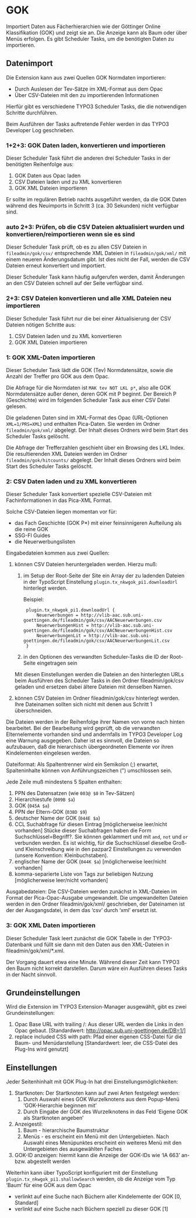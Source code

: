 # GOK
Importiert Daten aus Fächerhierarchien wie der Göttinger Online
Klassifikation (GOK) und zeigt sie an.
Die Anzeige kann als Baum oder über Menüs erfolgen.
Es gibt Scheduler Tasks, um die benötigten Daten zu importieren.


## Datenimport
Die Extension kann aus zwei Quellen GOK Normdaten importieren:

* Durch Auslesen der Tev-Sätze im XML-Format aus dem Opac
* Über CSV-Dateien mit den zu importierenden Informationen

Hierfür gibt es verschiedene TYPO3 Scheduler Tasks, die die notwendigen
Schritte durchführen.

Beim Ausführen der Tasks auftretende Fehler werden in das TYPO3 Developer
Log geschrieben.


### 1+2+3: GOK Daten laden, konvertieren und importieren
Dieser Scheduler Task führt die anderen drei Scheduler Tasks in der benötigten
Reihenfolge aus:

1. GOK Daten aus Opac laden
2. CSV Dateien laden und zu XML konvertieren
3. GOK XML Dateien importieren

Er sollte im regulären Betrieb nachts ausgeführt werden, da die GOK Daten
während des Neuimports in Schritt 3 (ca. 30 Sekunden) nicht verfügbar sind.


### auto 2+3: Prüfen, ob die CSV Dateien aktualisiert wurden und konvertieren/reimportieren wenn sie es sind
Dieser Scheduler Task prüft, ob es zu allen CSV Dateien in `fileadmin/gok/csv/`
entsprechende XML Dateien in `fileadmin/gok/xml/` mit einem neueren Änderungsdatum
gibt. Ist dies nicht der Fall, werden die CSV Dateien erneut konvertiert und
importiert.

Dieser Scheduler Task kann häufig aufgerufen werden, damit Änderungen an den CSV
Dateien schnell auf der Seite verfügbar sind.


### 2+3: CSV Dateien konvertieren und alle XML Dateien neu importieren
Dieser Scheduler Task führt nur die bei einer Aktualisierung der CSV Dateien
nötigen Schritte aus:

1. CSV Dateien laden und zu XML konvertieren
2. GOK XML Dateien importieren


### 1: GOK XML-Daten importieren
Dieser Scheduler Task lädt die GOK (Tev) Normdatensätze, sowie die Anzahl der
Treffer pro GOK aus dem Opac.

Die Abfrage für die Normdaten ist `MAK tev NOT LKL p*`, also alle GOK
Normdatensätze außer denen, deren GOK mit P beginnt. Der Bereich P (Geschichte)
wird im folgenden Scheduler Task aus einer CSV Datei gelesen.

Die geladenen Daten sind im XML-Format des Opac (URL-Optionen `XML=1/PRS=XML`)
und enthalten Pica-Daten. Sie werden im Ordner `fileadmin/gok/xml/` abgelegt. Der
Inhalt dieses Ordners wird beim Start des Scheduler Tasks gelöscht.

Die Abfrage der Trefferzahlen geschieht über ein Browsing des LKL Index. Die 
resultierenden XML Dateien werden im Ordner `fileadmin/gok/hitcounts/` abgelegt.
Der Inhalt dieses Ordners wird beim Start des Scheduler Tasks gelöscht.


### 2: CSV Daten laden und zu XML konvertieren
Dieser Scheduler Task konvertiert spezielle CSV-Dateien mit Fachinformationen
in das Pica-XML Format.

Solche CSV-Dateien liegen momentan vor für:

* das Fach Geschichte (GOK P*) mit einer feinsinnigeren Aufteilung als die reine GOK
* SSG-FI Guides
* die Neuerwerbungslisten

Eingabedateien kommen aus zwei Quellen:

1. können CSV Dateien heruntergeladen werden. Hierzu muß:
	1. im Setup der Root-Seite der Site ein Array der zu ladenden Dateien in der
		TypoScript Einstellung `plugin.tx_nkwgok_pi1.downloadUrl` hinterlegt werden.

		Beispiel:

			plugin.tx_nkwgok_pi1.downloadUrl {
				Neuerwerbungen = http://vlib-aac.sub.uni-goettingen.de/fileadmin/gok/csv/AACNeuerwerbungen.csv
				NeuerwerbungenHist = http://vlib-aac.sub.uni-goettingen.de/fileadmin/gok/csv/AACNeuerwerbungenHist.csv
				NeuerwerbungenLit = http://vlib-aac.sub.uni-goettingen.de/fileadmin/gok/csv/AACNeuerwerbungenLit.csv
			}
	2. in den Optionen des verwandten Scheduler-Tasks die ID der Root-Seite
		eingetragen sein

	Mit diesen Einstellungen werden die Dateien an den hinterlegten URLs beim
		Ausführen des Scheduler Tasks in den Ordner fileadmin/gok/csv geladen
		und ersetzen dabei ältere Dateien mit denselben Namen.
2. können CSV Dateien im Ordner fileadmin/gok/csv hinterlegt werden. Ihre Dateinamen
	sollten sich nicht mit denen aus Schritt 1 überschneiden.

Die Dateien werden in der Reihenfolge ihrer Namen von vorne nach hinten bearbeitet.
Bei der Bearbeitung wird geprüft, ob die verwandten Elternelemente vorhanden sind
und andernfalls im TYPO3 Developer Log eine Warnung ausgegeben. Daher ist es sinnvoll,
die Dateien so aufzubauen, daß die hierarchisch übergeordneten Elemente vor ihren
Kindelementen eingelesen werden.

Dateiformat: Als Spaltentrenner wird ein Semikolon (;) erwartet, Spalteninhalte
können von Anführungszeichen (") umschlossen sein.

Jede Zeile muß mindestens 5 Spalten enthalten:

1. PPN des Datensatzen (wie `003@ $0` in Tev-Sätzen)
2. Hierarchiestufe (`009B $a`)
3. GOK (`045A $a`)
4. PPN der Eltern-GOK (`038D $9`)
5. deutscher Name der GOK (`044E $a`)
6. CCL Suchabfrage für diesen Eintrag [möglicherweise leer/nicht vorhanden]
	Stücke dieser Suchabfragen haben die Form Suchschlüssel=Begriff?. Sie können
	geklammert und mit `and`, `not` und `or` verbunden werden. Es ist wichtig, für die
	Suchschlüssel dieselbe Groß- und Kleinschreibung wie in den pazpar2 Einstellungen
	zu verwenden (unsere Konvention: Kleinbuchstaben).
7. englischer Name der GOK (`044K $a`) [möglicherweise leer/nicht vorhanden]
8. komma-separierte Liste von Tags zur beliebigen Nutzung [möglicherweise leer/nicht vorhanden]

Ausgabedateien: Die CSV-Dateien werden zunächst in XML-Dateien im Format der
Pica-Opac-Ausgabe umgewandelt. Die umgewandelten Dateien werden in den Ordner
fileadmin/gok/xml/ geschrieben, der Dateinamen ist der der Ausgangsdatei, in dem
das ‘csv’ durch ‘xml’ ersetzt ist.


### 3: GOK XML Daten importieren
Dieser Scheduler Task leert zunächst die GOK Tabelle in der TYPO3-Datenbank und
füllt sie dann mit den Daten aus den XML-Dateien in fileadmin/gok/xml/*.xml.

Der Vorgang dauert etwa eine Minute. Während dieser Zeit kann TYPO3 den Baum nicht
korrekt darstellen. Darum wäre ein Ausführen dieses Tasks in der Nacht sinnvoll.


## Grundeinstellungen
Wird die Extension im TYPO3 Extension-Manager ausgewählt, gibt es zwei
Grundeinstellungen:

1. Opac Base URL with trailing /: Aus dieser URL werden die Links in den Opac
gebaut. [Standardwert: http://opac.sub.uni-goettingen.de/DB=1/]
2. replace included CSS with path: Pfad einer eigenen CSS-Datei für die Baum-
und Menüdarstellung [Standardwert: leer, die CSS-Datei des Plug-Ins wird genutzt]


## Einstellungen
Jeder Seitenhinhalt mit GOK Plug-In hat drei Einstellungsmöglichkeiten:

1. Startknoten: Der Startknoten kann auf zwei Arten festgelegt werden:
	1. Durch Auswahl eines GOK Wurzelknotens aus dem Popup-Menü ‘GOK-Hierarchie beginnen mit’
	2. Durch Eingabe der GOK des Wurzelknotens in das Feld ‘Eigene GOK als Startknoten angeben’
2. Anzeigestil:
	1. Baum - hierarchische Baumstruktur
	2. Menüs - es erscheint ein Menü mit den Untergebieten. Nach Auswahl eines
	Menüpunktes erscheint ein weiteres Menü mit den Untergebieten des ausgewählten Faches
3. GOK-ID anzeigen: hiermit kann die Anzeige der GOK-IDs wie ‘IA 663’ an- bzw. abgestellt werden

Weiterhin kann über TypoScript konfiguriert mit der Einstellung	`plugin.tx_nkwgok_pi1.shallowSearch`
werden, ob die Anzeige vom Typ ‘Baum’ für eine GOK aus dem Opac

* verlinkt auf eine Suche nach Büchern aller Kindelemente der GOK [0, Standard]
* verlinkt auf eine Suche nach Büchern speziell zu dieser GOK [1]
